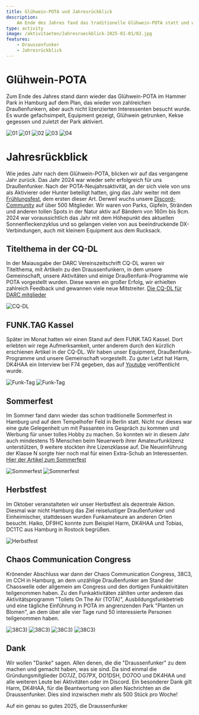 ```yaml
---
title: Glühwein-POTA und Jahresrückblick
description:
    Am Ende des Jahres fand das traditionelle Glühwein-POTA statt und wir schauen auf ein erfolgreiches Jahr 2024 zurück.
type: activity
image: /aktivitaeten/Jahresrueckblick-2025-01-01/02.jpg
features:
    - Draussenfunker
    - Jahresrückblick
---
```


# Glühwein-POTA

Zum Ende des Jahres stand dann wieder das Glühwein-POTA im Hammer Park in Hamburg auf dem Plan, das wieder von zahlreichen Draußenfunkern, aber auch nicht lizenzierten Interessenten besucht wurde. Es wurde gefachsimpelt, Equipment gezeigt, Glühwein getrunken, Kekse gegessen und zuletzt der Park aktiviert.

![01](/aktivitaeten/Jahresrueckblick-2025-01-01/00.jpg)
![01](/aktivitaeten/Jahresrueckblick-2025-01-01/01.jpg)
![02](/aktivitaeten/Jahresrueckblick-2025-01-01/02.jpg)
![03](/aktivitaeten/Jahresrueckblick-2025-01-01/03.jpg)
![04](/aktivitaeten/Jahresrueckblick-2025-01-01/04.jpg)

# Jahresrückblick

Wie jedes Jahr nach dem Glühwein-POTA, blicken wir auf das vergangene Jahr zurück. Das Jahr 2024 war wieder sehr erfolgreich für uns Draußenfunker. Nach der POTA-Neujahrsaktivität, an der sich viele von uns als Aktivierer oder Hunter beteiligt hatten, ging das Jahr weiter mit dem [Frühlungsfest](https://draussenfunker.de/aktivitaeten/2024-05-05-Fruehlingsfest-2024.html), dem ersten dieser Art. Derweil wuchs unsere [Discord-Community](https://discord.gg/4RkRRwXtty) auf über 500 Mitglieder. Wir waren von Parks, Gipfeln, Stränden und anderen tollen Spots in der Natur aktiv auf Bändern von 160m bis 9cm. 2024 war voraussichtlich das Jahr mit dem Höhepunkt des aktuellen Sonnenfleckenzyklus und so gelangen vielen von aus beeindruckende DX-Verbindungen, auch mit kleinem Equipment aus dem Rucksack.

## Titelthema in der CQ-DL

In der Maiausgabe der DARC Vereinszeitschrift CQ-DL waren wir Titelthema, mit Artikeln zu den Draussenfunkern, in dem unsere Gemeinschaft, unsere Aktivitäten und einige Draußenfunk-Programme wie POTA vorgestellt wurden. Diese waren ein großer Erfolg, wir erhielten zahlreich Feedback und gewannen viele neue Mitstreiter. [Die CQ-DL für DARC mitglieder](https://www.darc.de/cqdlonline/2024/05/)

![CQ-DL](/aktivitaeten/Jahresrueckblick-2025-01-01/CQ-DL.jpg)

## FUNK.TAG Kassel

Später im Monat hatten wir einen Stand auf dem FUNK.TAG Kassel. Dort erlebten wir rege Aufmerksamkeit, unter anderem durch den kürzlich erschienen Artikel in der CQ-DL. Wir haben unser Equipment, Draußenfunk-Programme und unsere Gemeinschaft vorgestellt. Zu guter Letzt hat Harm, DK4HAA ein Interview bei F74 gegeben, das auf [Youtube](https://www.youtube.com/watch?v=EO-2gixB8G8&t=1148s) veröffentlicht wurde.

![Funk-Tag](/aktivitaeten/Jahresrueckblick-2025-01-01/funk-tag-kassel-01.jpg)
![Funk-Tag](/aktivitaeten/Jahresrueckblick-2025-01-01/funk-tag-kassel-02.jpg)

## Sommerfest

Im Sommer fand dann wieder das schon traditionelle Sommerfest in Hamburg und auf dem Tempelhofer Feld in Berlin statt. Nicht nur dieses war eine gute Gelegenheit um mit Passanten ins Gespräch zu kommen und Werbung für unser tolles Hobby zu machen. So konnten wir in diesem Jahr auch mindestens 15 Menschen beim Neuerwerb ihrer Amateurfunklizenz unterstützen, 9 weitere stockten ihre Lizenzklasse auf. Die Neueinführung der Klasse N sorgte hier noch mal für einen Extra-Schub an Interessenten. [Hier der Artikel zum Sommerfest](https://draussenfunker.de/aktivitaeten/2024-08-31-Sommerfest-2024.html)

![Sommerfest](/aktivitaeten/sommerfest-2024-08-31/title.jpg)
![Sommerfest](/aktivitaeten/sommerfest-2024-08-31/2.jpg)

## Herbstfest

Im Oktober veranstalteten wir unser Herbstfest als dezentrale Aktion. Diesmal war nicht Hamburg das Ziel reiselustiger Draußenfunker und Einheimischer, stattdessen wurden Funkamateure an anderen Orten besucht. Haiko, DF9HC konnte zum Beispiel Harm, DK4HAA und Tobias, DC1TC aus Hamburg in Rostock begrüßen.

![Herbstfest](/aktivitaeten/BDM-2024-10/35_10-2024.jpg)

## Chaos Communication Congress

Krönender Abschluss war dann der Chaos Communication Congress, 38C3, im CCH in Hamburg, an dem unzählige Draußenfunker am Stand der Chaoswelle oder allgemein am Congress und den dortigen Funkaktivitäten teilgenommen haben. Zu den Funkaktivitäten zählten unter anderem das Aktivitätsprogramm "Toilets On The Air (TOTA)", Ausbildungsfunkbetrieb und eine tägliche Einführung in POTA im angrenzenden Park "Planten un Blomen", an dem über alle vier Tage rund 50 interessierte Personen teilgenommen haben.

![38C3)](/aktivitaeten/Jahresrueckblick-2025-01-01/38C3-1.jpg)
![38C3)](/aktivitaeten/Jahresrueckblick-2025-01-01/38C3-2.jpg)
![38C3)](/aktivitaeten/Jahresrueckblick-2025-01-01/38C3-3.jpg)
![38C3)](/aktivitaeten/Jahresrueckblick-2025-01-01/38C3-4.jpg)

## Dank

Wir wollen "Danke" sagen. Allen denen, die die "Draussenfunker" zu dem machen und gemacht haben, was sie sind. Da sind einmal die Gründungsmitglieder DO7JZ, DG7PX, DO1DSH, DO7OO und DK4HAA und alle weiteren Leute bei Aktivitäten oder im Discord. Ein besonderer Dank gilt Harm, DK4HAA, für die Beantwortung von allen Nachrichten an die Draussenfunker. Dies sind inzwischen mehr als 500 Stück pro Woche!

Auf ein genau so gutes 2025, die Draussenfunker
